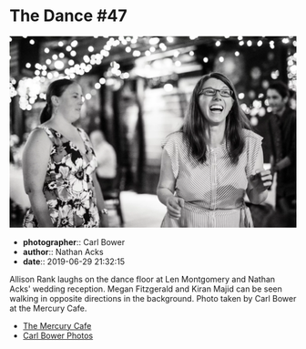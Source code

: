 # The Dance #47

![Allison Rank laughs on the dance floor](assets/2019-06-29-set-4-the-dance-47.webp)

* **photographer**:: Carl Bower  
* **author**:: Nathan Acks  
* **date**:: 2019-06-29 21:32:15

Allison Rank laughs on the dance floor at Len Montgomery and Nathan Acks' wedding reception. Megan Fitzgerald and Kiran Majid can be seen walking in opposite directions in the background. Photo taken by Carl Bower at the Mercury Cafe.

* [The Mercury Cafe](http://mercurycafe.com)
* [Carl Bower Photos](https://carlbowerphotos.com)
